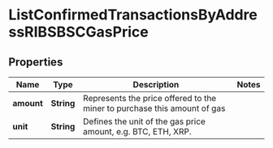 

# ListConfirmedTransactionsByAddressRIBSBSCGasPrice


## Properties

| Name | Type | Description | Notes |
|------------ | ------------- | ------------- | -------------|
|**amount** | **String** | Represents the price offered to the miner to purchase this amount of gas |  |
|**unit** | **String** | Defines the unit of the gas price amount, e.g. BTC, ETH, XRP. |  |



